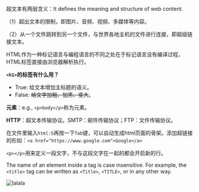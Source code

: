 超文本有两层含义：It defines the meaning and structure of web content.

（1）超出文本的限制，即图片、音频、视频、多媒体等内容。

（2）从一个文件跳转到另一个文件，与世界各地主机的文件进行连接，即超级链接文本。

HTML作为一种标记语言与编程语言的不同之处在于标记语言没有编译过程，HTML标签直接由浏览器解析执行。

**`<h1>`的标签有什么用？**
- True: 给文本增加主标题的语义。
- False: ~~给文字加粗、加黑、变大~~。

**元素**：e.g., `<p>body</p>`称为元素。

**HTTP**：超文本传输协议。SMTP：邮件传输协议；FTP：文件传输协议。

在文件里输入`html:5`再按一下`Tab`键，可以自动生成html页面的骨架。添加超链接的形如：`<a href="https://www.google.com">Google</a>`

`<p></p>`用来定义一段文字，不与这段文字在一起的都会开启新的行。

The name of an element inside a tag is case insensitive. For example, the `<title>` tag can be written as `<Title>`, `<TITLE>`, or in any other way.

![lalala](C:\Users\Andy\Documents\GitHub\Front-end-web-development\images\grumpy-cat-small.png)

